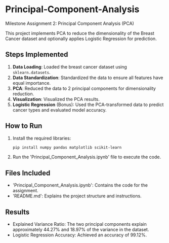 # Principal-Component-Analysis
Milestone Assignment 2: Principal Component Analysis (PCA)

This project implements PCA to reduce the dimensionality of the Breast Cancer dataset and optionally applies Logistic Regression for prediction.

## Steps Implemented
1. **Data Loading**: Loaded the breast cancer dataset using `sklearn.datasets`.
2. **Data Standardization**: Standardized the data to ensure all features have equal importance.
3. **PCA**: Reduced the data to 2 principal components for dimensionality reduction.
4. **Visualization**: Visualized the PCA results.
5. **Logistic Regression** (Bonus): Used the PCA-transformed data to predict cancer types and evaluated model accuracy.

## How to Run
1. Install the required libraries:
   ```bash
   pip install numpy pandas matplotlib scikit-learn
2. Run the 'Principal_Component_Analysis.ipynb' file to execute the code.

                                                      
## Files Included
- 'Principal_Component_Analysis.ipynb': Contains the code for the assignment.
- 'README.md': Explains the project structure and instructions.

## Results
- Explained Variance Ratio: The two principal components explain approximately 44.27% and 18.97%  of the variance in the dataset.
- Logistic Regression Accuracy: Achieved an accuracy of 99.12%.
